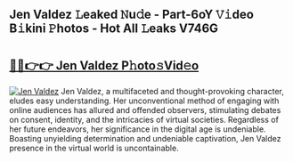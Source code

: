 ## Jen Valdez 𝙻eaked 𝙽u𝚍e - Part-6oY 𝚅𝚒deo B𝚒kini 𝙿hotos - Hot All 𝙻eaks V746G

# <h2><a href="http://ld2o47.urlbe.top/?page=Jen+Valdez">🔗🔗👉👉 Jen Valdez P𝚑oto𝚜Vid𝚎o</a></h2>

[![Jen Valdez](https://i.imgur.com/eBuTRDB.gif)](http://ld2o47.urlbe.top/?page=Jen+Valdez)
Jen Valdez, a multifaceted and thought-provoking character, eludes easy understanding. Her unconventional method of engaging with online audiences has allured and offended observers, stimulating debates on consent, identity, and the intricacies of virtual societies. Regardless of her future endeavors, her significance in the digital age is undeniable. Boasting unyielding determination and undeniable captivation, Jen Valdez presence in the virtual world is uncontainable.
